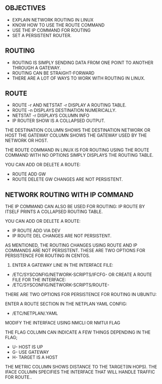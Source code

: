 OBJECTIVES
-
- EXPLAIN NETWORK ROUTING IN LINUX
- KNOW HOW TO USE THE ROUTE COMMAND
- USE THE IP COMMAND FOR ROUTING
- SET A PERSISTENT ROUTER.

ROUTING
--
- ROUTING IS SIMPLY SENDING DATA FROM ONE POINT TO ANOTHER THROUGH A GATEWAY.
- ROUTING CAN BE STRAIGHT-FORWARD
- THERE ARE A LOT OF WAYS TO WORK WITH ROUTING IN LINUX.

ROUTE
--
- ROUTE -r AND NETSTAT -r DISPLAY A ROUTING TABLE.
- ROUTE -n DISPLAYS DESTINATION NUMERICALLY.
- NETSTAT -r DISPLAYS COLUMN INFO
- IP ROUTER SHOW IS A COLLAPSED OUTPUT.

THE DESTINATION COLUMN SHOWS THE DESTINATION NETWORK OR HOST
THE GATEWAY COLUMN SHOWS THE GATEWAY USED BY THE NETWORK OR HOST.

THE ROUTE COMMAND IN LINUX IS FOR ROUTING
USING THE ROUTE COMMAND WITH NO OPTIONS SIMPLY DISPLAYS THE ROUTING TABLE.

YOU CAN ADD OR DELETE A ROUTE:
- ROUTE ADD <TARGET> GW <IP ADDRESS> 
- ROUTE DELETE <TARGET> GW <IP ADDRESS>
CHANGES ARE NOT PERSISTENT.

NETWORK ROUTING WITH IP COMMAND
--
THE IP COMMAND CAN ALSO BE USED FOR ROUTING: IP ROUTE BY ITSELF PRINTS  A COLLAPSED ROUTING TABLE.

YOU CAN ADD OR DELETE A ROUTE:
- IP ROUTE ADD <TARGET> VIA <GATEWAY> DEV <DEVICE>
- IP ROUTE DEL <TARGET>
CHANGES ARE NOT PERSISTENT.

AS MENTIONED, THE ROUTING CHANGES USING ROUTE AND IP COMMANDS ARE NOT PERSISTENT.
THESE ARE TWO OPTIONS FOR PERSISTENCE FOR ROUTING IN CENTOS.

1) ENTER  A GATEWAY LINE IN THE INTERFACE FILE:
- /ETC/SYSCONFIG/NETWORK-SCRIPTS/IFCFG-<INTERFACE>
OR CREATE A ROUTE FILE FOR THE INTERFACE:
- /ETC/SYSCONFIG/NETWORK-SCRIPTS/ROUTE-<INTERFACE>

THERE ARE TWO OPTIONS FOR PERSISTENCE FOR ROUTING IN UBUNTU:

ENTER A ROUTE SECTION IN THE NETPLAN YAML CONFIG:
- /ETC/NETPLAN/<CONFIG>.YAML
  
MODIFY THE INTERFACE USING NMCLI OR NMTUI
FLAG

THE FLAG COLUMN CAN INDICATE A FEW THINGS DEPENDING IN THE FLAG;
- U- HOST IS UP
- G- USE GATEWAY
- H- TARGET IS  A HOST

THE METRIC COLUMN SHOWS DISTANCE TO THE TARGET(IN HOPS).
THE IFACE COLUMN SPECIFIES THE INTERFACE THAT WILL HANDLE TRAFFIC FOR ROUTE..

